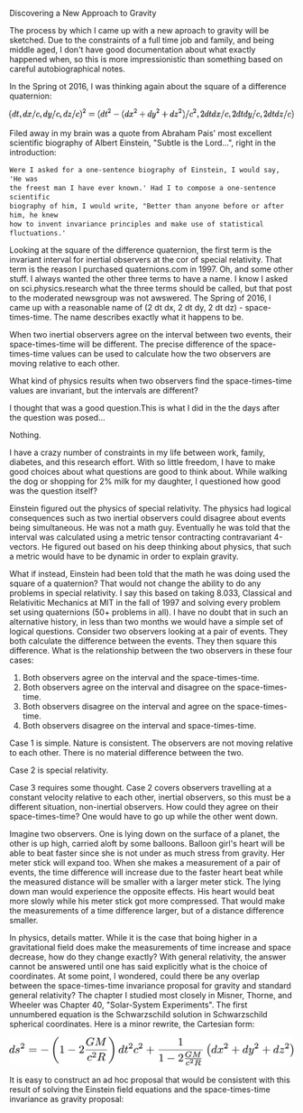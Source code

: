 Discovering a New Approach to Gravity

The process by which I came up with a new aproach to gravity will be sketched.
Due to the constraints of a full time job and family, and being middle aged, I
don't have good documentation about what exactly happened when, so this is more
impressionistic than something based on careful autobiographical notes.

In the Spring ot 2016, I was thinking again about the square of a difference
quaternion:

![](interval_squared.png)

Filed away in my brain was a quote from Abraham Pais' most excellent scientific
biography of Albert Einstein, "Subtle is the Lord...", right in the
introduction:

    Were I asked for a one-sentence biography of Einstein, I would say, 'He was
    the freest man I have ever known.' Had I to compose a one-sentence scientific
    biography of him, I would write, "Better than anyone before or after him, he knew
    how to invent invariance principles and make use of statistical fluctuations.'

Looking at the square of the difference quaternion, the first term is the
invariant interval for inertial observers at the cor of special relativity.
That term is the reason I purchased quaternions.com in 1997. Oh, and some other
stuff. I always wanted the other three terms to have a name. I know I asked on
sci.physics.research what the three terms should be called, but that post to
the moderated newsgroup was not awswered. The Spring of 2016, I came up with a
reasonable name of (2 dt dx, 2 dt dy, 2 dt dz) - space-times-time. The name
describes exactly what it happens to be.

When two inertial observers agree on the interval between two events, their
space-times-time will be different. The precise difference of the
space-times-time values can be used to calculate how the two observers are
moving relative to each other.

What kind of physics results when two observers find the space-times-time
values are invariant, but the intervals are different?

I thought that was a good question.This is what I did in the the days after the
question was posed...

Nothing.

I have a crazy number of constraints in my life between work, family, diabetes,
and this research effort. With so little freedom, I have to make good choices
about what questions are good to think about. While walking the dog or shopping
for 2% milk for my daughter, I questioned how good was the question itself?

Einstein figured out the physics of special relativity. The physics had logical
consequences such as two inertial observers could disagree about events being 
simultaneous. He was not a math guy. Eventually he was told that the interval
was calculated using a metric tensor contracting contravariant 4-vectors. He
figured out based on his deep thinking about physics, that such a metric would
have to be dynamic in order to explain gravity.

What if instead, Einstein had been told that the math he was doing used the 
square of a quaternion? That would not change the ability to do any problems in
special relativity. I say this based on taking  8.033, Classical and 
Relativitic Mechanics at MIT in the fall of 1997 and solving every problem set
using quaternions (50+ problems in all). I have no doubt that in such an 
alternative history, in less than two months we would have a simple set of
logical questions. Consider two observers looking at a pair of events. They both
calculate the difference between the events. They then square this difference.
What is the relationship between the two observers in these four cases:

1. Both observers agree on the interval and the space-times-time.
2. Both observers agree on the interval and disagree on the space-times-time.
3. Both observers disagree on the interval and agree on the space-times-time.
4. Both observers disagree on the interval and space-times-time.

Case 1 is simple. Nature is consistent. The observers are not moving relative
to each other. There is no material difference between the two.

Case 2 is special relativity. 

Case 3 requires some thought. Case 2 covers observers travelling at a constant
velocity relative to each other, inertial observers, so this must be a 
different situation, non-inertial observers. How could they agree on their
space-times-time? One would have to go up while the other went down.

Imagine two observers. One is lying down on the surface of a planet, the other
is up high, carried aloft by some balloons. Balloon girl's heart will be able
to beat faster since she is not under as much stress from gravity. Her meter
stick will expand too. When she makes a measurement of a pair of events, the
time difference will increase due to the faster heart beat while the measured
distance will be smaller with a larger meter stick. The lying down man would
experience the opposite effects. His heart would beat more slowly while his
meter stick got more compressed. That would make the measurements of a time
difference larger, but of a distance difference smaller.

In physics, details matter. While it is the case that boing higher in a
gravitational field does make the measurements of time increase and space
decrease, how do they change exactly? With general relativity, the answer
cannot be answered until one has said explicitly what is the choice of
coordinates. At some point, I wondered, could there be any overlap between
the space-times-time invariance proposal for gravity and standard general
relativity? The chapter I studied most closely in Misner, Thorne, and Wheeler
was Chapter 40, "Solar-System Experiments". The first unnumbered equation is
the Schwarzschild solution in Schwarzschild spherical coordinates. Here is a
minor rewrite, the Cartesian form:

![](Schwarzschild_solution.png)

It is easy to construct an ad hoc proposal that would be consistent with this
result of solving the Einstein field equations and the space-times-time
invariance as gravity proposal:


